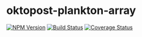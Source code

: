 # oktopost-plankton-array


[![NPM Version](https://img.shields.io/npm/v/oktopost-plankton-array.svg)](https://www.npmjs.com/package/oktopost-plankton-array)
[![Build Status](https://travis-ci.org/Oktopost/plankton-array.svg?branch=master)](https://travis-ci.org/Oktopost/plankton-array)
[![Coverage Status](https://coveralls.io/repos/github/Oktopost/plankton-array/badge.svg?branch=master&2)](https://coveralls.io/github/Oktopost/plankton-array?branch=master&2)
